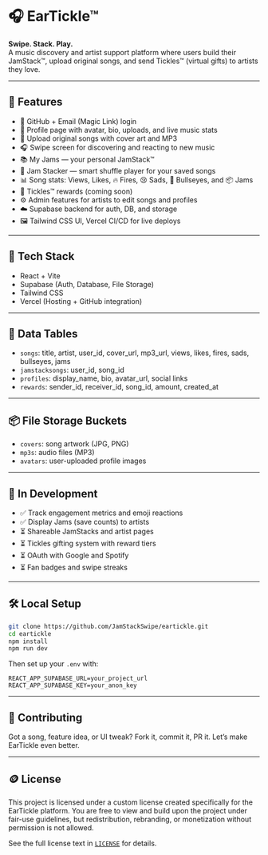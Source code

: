 # 🎧 EarTickle™

**Swipe. Stack. Play.**  
A music discovery and artist support platform where users build their JamStack™, upload original songs, and send Tickles™ (virtual gifts) to artists they love.

---

## 🚀 Features

- 🔐 GitHub + Email (Magic Link) login
- 👤 Profile page with avatar, bio, uploads, and live music stats
- 🎵 Upload original songs with cover art and MP3
- 🎧 Swipe screen for discovering and reacting to new music
- 📚 My Jams — your personal JamStack™
- 🔀 Jam Stacker — smart shuffle player for your saved songs
- 📊 Song stats: Views, Likes, 🔥 Fires, 😢 Sads, 🎯 Bullseyes, and 📦 Jams
- 🎁 Tickles™ rewards (coming soon)
- ⚙️ Admin features for artists to edit songs and profiles
- ☁️ Supabase backend for auth, DB, and storage
- 🖼 Tailwind CSS UI, Vercel CI/CD for live deploys

---

## 🧱 Tech Stack

- React + Vite
- Supabase (Auth, Database, File Storage)
- Tailwind CSS
- Vercel (Hosting + GitHub integration)

---

## 📁 Data Tables

- `songs`: title, artist, user_id, cover_url, mp3_url, views, likes, fires, sads, bullseyes, jams
- `jamstacksongs`: user_id, song_id
- `profiles`: display_name, bio, avatar_url, social links
- `rewards`: sender_id, receiver_id, song_id, amount, created_at

---

## 📦 File Storage Buckets

- `covers`: song artwork (JPG, PNG)
- `mp3s`: audio files (MP3)
- `avatars`: user-uploaded profile images

---

## 🧪 In Development

- ✅ Track engagement metrics and emoji reactions
- ✅ Display Jams (save counts) to artists
- ⏳ Shareable JamStacks and artist pages
- ⏳ Tickles gifting system with reward tiers
- ⏳ OAuth with Google and Spotify
- ⏳ Fan badges and swipe streaks

---

## 🛠️ Local Setup

```bash
git clone https://github.com/JamStackSwipe/eartickle.git
cd eartickle
npm install
npm run dev
```

Then set up your `.env` with:

```env
REACT_APP_SUPABASE_URL=your_project_url
REACT_APP_SUPABASE_KEY=your_anon_key
```

---

## 🤝 Contributing

Got a song, feature idea, or UI tweak? Fork it, commit it, PR it. Let’s make EarTickle even better.

---

## 🪙 License

This project is licensed under a custom license created specifically for the EarTickle platform.
You are free to view and build upon the project under fair-use guidelines, but redistribution,
rebranding, or monetization without permission is not allowed.

See the full license text in [`LICENSE`](./LICENSE) for details.
